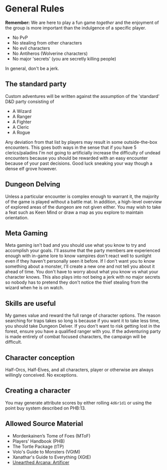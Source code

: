 # General Rules

**Remember:** We are here to play a fun game _together_ and the enjoyment of
the group is more important than the indulgence of a specific player.

- No PvP
- No stealing from other characters
- No evil characters
- No Antiheros (Wolverine characters)
- No major 'secrets' (you are secretly killing people)

In general, don't be a jerk.

## The standard party
Custom adventures will be written against the assumption of the 'standard' D&D
party consisting of

- A Wizard
- A Ranger
- A Fighter
- A Cleric
- A Rogue

Any deviation from that list by players may result in some outside-the-box
encounters. This goes both ways in the sense that if you have 5
clerics/paladins I'm not going to artificially increase the difficulty of
undead encounters because you should be rewarded with an easy encounter because
of your past decisions. Good luck sneaking your way though a dense elf grove
however.

## Dungeon Delving
Unless a particular encounter is complex enough to warrant it, the majority
of the game is played without a battle mat. In addition, a high-level overview
of explored areas of the dungeon are not given either. You may wish to take
a feat such as Keen Mind or draw a map as you explore to maintain orientation.

## Meta Gaming
Meta gaming isn't bad and you should use what you know to try and accomplish
your goals. I'll assume that the party members are experienced enough with
in-game lore to know vampires don't react well to sunlight even if they
haven't personally seen it before. If I don't want you to know something
about a monster, I'll create a new one and not tell you about it ahead of time.
You don't have to worry about what you know vs what your character knows. This
also plays into not being a jerk with no major secrets so nobody has to pretend
they don't notice the thief stealing from the wizard when he is on watch.

## Skills are useful
My games value and reward the full range of character options. The reason
searching for traps takes so long is because if you want it to take less time,
you should take Dungeon Delver. If you don't want to risk getting lost in the
forest, ensure you have a qualified ranger with you. If the adventuring party
is made entirely of combat focused characters, the campaign will be difficult.

## Character conception
Half-Orcs, Half-Elves, and all characters, player or otherwise are always
willingly conceived. No exceptions.

## Creating a character
You may generate attribute scores by either rolling `4d6r1d1` or using the point
buy system described on PHB:13.

## Allowed Source Material
- Mordenkainen’s Tome of Foes (MToF)
- Players' Handbook (PHB)
- The Tortle Package (tTP)
- Volo's Guide to Monsters (VGtM)
- Xanathar's Guide to Everything (XGtE)
- [Unearthed Arcana: Artificer](https://media.wizards.com/2019/dnd/downloads/UA-Artificer-2019.pdf)


